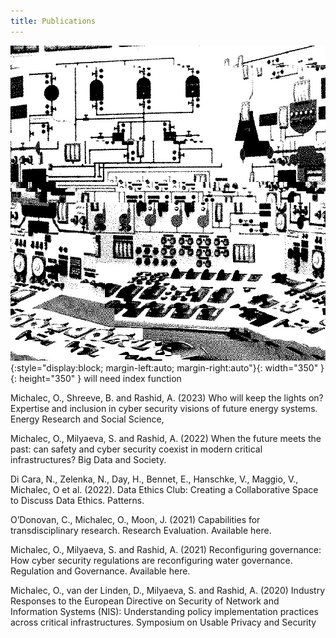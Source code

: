 ```yaml
---
title: Publications
---
```

![glitch1013](assets/img/1013.gif){:style="display:block; margin-left:auto; margin-right:auto"}{: width="350" }{: height="350" }
will need index function

Michalec, O., Shreeve, B. and Rashid, A. (2023) Who will keep the lights on? Expertise and inclusion in cyber security visions of future energy systems. Energy Research and Social Science, 

Michalec, O., Milyaeva, S. and Rashid, A. (2022) When the future meets the past: can safety and cyber security coexist in modern critical infrastructures? Big Data and Society. 

Di Cara, N., Zelenka, N., Day, H., Bennet, E., Hanschke, V., Maggio, V., Michalec, O et al. (2022). Data Ethics Club: Creating a Collaborative Space to Discuss Data Ethics. Patterns. 

O’Donovan, C., Michalec, O., Moon, J. (2021) Capabilities for transdisciplinary research. Research Evaluation. Available here.


Michalec, O., Milyaeva, S. and Rashid, A. (2021) Reconfiguring governance: How cyber security regulations are reconfiguring water governance. Regulation and Governance. Available here.

Michalec, O., van der Linden, D., Milyaeva, S. and Rashid, A. (2020) Industry Responses to the European Directive on Security of Network and Information Systems (NIS): Understanding policy implementation practices across critical infrastructures. Symposium on Usable Privacy and Security



